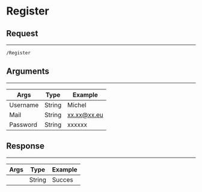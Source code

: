 # Register

## Request
---
```
/Register
```
## Arguments
---
|Args     | Type    | Example   |
|---------|---------|-----------|
|Username |String   |Michel     |
|Mail     |String   |xx.xx@xx.eu|
|Password |String   |xxxxxx     |

## Response
---
|Args     | Type    | Example   |
|---------|---------|-----------|
|         |String   |Succes     |
